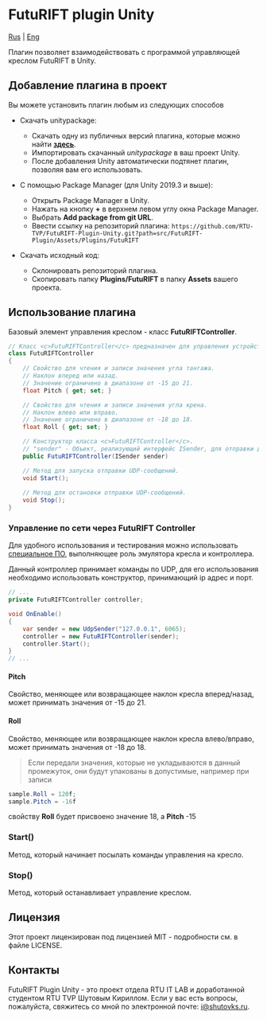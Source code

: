 # FutuRIFT plugin Unity

[Rus](README.md) | [Eng](README.en.md)

Плагин позволяет взаимодействовать с программой управляющей креслом FutuRIFT в Unity.

## Добавление плагина в проект

Вы можете установить плагин любым из следующих способов

* Скачать unitypackage:
  * Скачать одну из публичных версий плагина, которые можно найти [**здесь**](https://github.com/RTU-TVP/FutuRIFT-Plugin-Unity/releases).
  * Импортировать скачанный *unitypackage* в ваш проект Unity.
  * После добавления Unity автоматически подтянет плагин, позволяя вам его использовать.

* С помощью Package Manager (для Unity 2019.3 и выше):
  * Открыть Package Manager в Unity.
  * Нажать на кнопку **+** в верхнем левом углу окна Package Manager.
  * Выбрать **Add package from git URL**.
  * Ввести ссылку на репозиторий плагина: `https://github.com/RTU-TVP/FutuRIFT-Plugin-Unity.git?path=src/FutuRIFT-Plugin/Assets/Plugins/FutuRIFT`

* Скачать исходный код:
  * Склонировать репозиторий плагина.
  * Скопировать папку **Plugins/FutuRIFT** в папку **Assets** вашего проекта.

## Использование плагина

Базовый элемент управления креслом - класс **FutuRIFTController**.

```cs
// Класс <c>FutuRIFTController</c> предназначен для управления устройством FutuRIFT путем отправки данных.
class FutuRIFTController
{
    // Свойство для чтения и записи значения угла тангажа.
    // Наклон вперед или назад.
    // Значение ограничено в диапазоне от -15 до 21.
    float Pitch { get; set; }

    // Свойство для чтения и записи значения угла крена.
    // Наклон влево или вправо.
    // Значение ограничено в диапазоне от -18 до 18.
    float Roll { get; set; }

    // Конструктор класса <c>FutuRIFTController</c>.
    // "sender" - Объект, реализующий интерфейс ISender, для отправки данных.
    public FutuRIFTController(ISender sender)

    // Метод для запуска отправки UDP-сообщений.
    void Start();
    
    // Метод для остановки отправки UDP-сообщений.
    void Stop();
}
```

### Управление по сети через FutuRIFT Controller

Для удобного использования и тестирования можно использовать [специальное ПО](https://github.com/RTU-TVP/FutuRIFT-Controller-Emulator), выполняющее роль эмулятора кресла и контроллера.

Данный контроллер принимает команды по UDP, для его использования необходимо использовать конструктор, принимающий ip адрес и порт.

```cs
// ...
private FutuRIFTController controller;

void OnEnable()
{
    var sender = new UdpSender("127.0.0.1", 6065);
    controller = new FutuRIFTController(sender);
    controller.Start();
}
// ...
```

#### Pitch

Свойство, меняющее или возвращающее наклон кресла вперед/назад, может принимать значения от -15 до 21.

#### Roll

Свойство, меняющее или возвращающее наклон кресла влево/вправо, может принимать значения от -18 до 18.

> Если передали значения, которые не укладываются в данный промежуток, они будут упакованы в допустимые, например при записи

```cs
sample.Roll = 120f;
sample.Pitch = -16f
```

свойству **Roll** будет присвоено значение 18, а **Pitch** -15

### Start()

Метод, который начинает посылать команды управления на кресло.

### Stop()

Метод, который останавливает управление креслом.

## Лицензия

Этот проект лицензирован под лицензией MIT - подробности см. в файле LICENSE.

## Контакты

FutuRIFT Plugin Unity - это проект отдела RTU IT LAB и доработанной студентом RTU TVP Шутовым Кириллом. Если у вас есть вопросы, пожалуйста, свяжитесь со мной по электронной почте: <i@shutovks.ru>.
